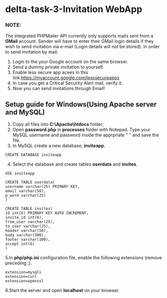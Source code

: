 # delta-task-3-Invitation WebApp
### NOTE:
The integrated PHPMailer API currently only supports mails sent from a **GMail** account. Sender will have to enter their GMail login details if they wish to send invitation via e-mail (Login details will not be stored).
In order to send invitation by mail:

1. Login to the your Google account on the same browser.
2. Send a dummy private invitation to yourself.
3. Enable less secure app acees in this link:https://myaccount.google.com/lesssecureapps
4. In case you get a Critical Security Alert mail, verify it.
5. Now you can send invitations through Email! 

## Setup guide for Windows(Using Apache server and MySQL)

1. Copy all files into **C:\Apache\htdocs** folder;
2. Open **password.php** in **processes** folder with Notepad. Type your MySQL username and password inside the apprpriate " " and save the file.
3. In MySQL create a new database, **inviteapp**.
```
CREATE DATABASE inviteapp
```
4. Select the database and create tables **userdata** and **invites**.
```
USE inviteapp

CREATE TABLE userdata(
username varchar(25) PRIMARY KEY,
email varchar(50),
p_word varchar(25)
)

CREATE TABLE invites(
id int(6) PRIMARY KEY AUTO INCREMENT,
invite_id int(6),
from_user varchar(25),
to_user varchar(25),
header varchar(50),
body varchar(300),
footer varchar(100),
accept int(6)
)

```
5.In **php/php.ini** configuration file, enable the following extensions (remove preceding ;).
```
extension=mysqli
extension=curl
extension=openssl
```
6.Start the server and open **localhost** on your browser.



